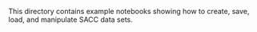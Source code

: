 This directory contains example notebooks showing how to create, save, load, and manipulate SACC data sets.
